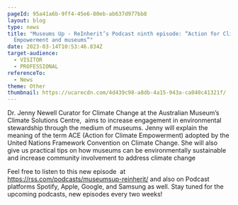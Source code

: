 ```yaml
---
pageId: 95a41a6b-9ff4-45e6-80eb-ab637d977bb8
layout: blog
type: news
title: "Museums Up - ReInherit’s Podcast ninth episode: “Action for Climate
  Empowerment and museums”"
date: 2023-03-14T10:53:46.834Z
target-audience:
  - VISITOR
  - PROFESSIONAL
referenceTo:
  - News
theme: Other
thumbnail: https://ucarecdn.com/4d439c98-a8db-4a15-943a-ca040c41321f/
---
```

Dr. Jenny Newell Curator for Climate Change at the Australian Museum’s Climate Solutions Centre,  aims to increase engagement in environmental stewardship through the medium of museums. Jenny will explain the meaning of the term ACE (Action for Climate Empowerment) adopted by the United Nations Framework Convention on Climate Change. She will also give us practical tips on how museums can be environmentally sustainable and increase community involvement to address climate change

Feel free to listen to this new episode  at <https://rss.com/podcasts/museumsup-reinherit/> and also on Podcast platforms Spotify, Apple, Google, and Samsung as well. Stay tuned for the upcoming podcasts, new episodes every two weeks!
